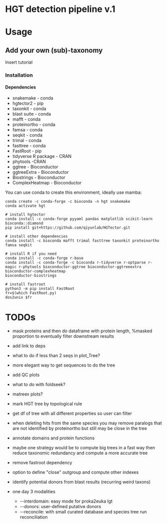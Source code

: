 # HGT detection pipeline v.1

# Usage

## Add your own (sub)-taxonomy

Insert tutorial

### Installation

#### Dependencies

* snakemake - conda
* hgtector2 - pip
* taxonkit - conda
* blast suite - conda
* mafft - conda
* proteinortho - conda
* famsa - conda
* seqkit - conda
* trimal - conda
* fasttree - conda
* FastRoot - pip
* tidyverse R package - CRAN
* phytools -CRAN
* ggtree - Bioconductor
* ggtreeExtra - Bioconductor
* Biostrings - Bioconductor
* ComplexHeatmap - Bioconductor

You can use conda to create this environment, ideally use mamba:

```
conda create -c conda-forge -c bioconda -n hgt snakemake
conda activate hgt

# install hgtector
conda install -c conda-forge pyyaml pandas matplotlib scikit-learn bioconda::diamond
pip install git+https://github.com/qiyunlab/HGTector.git

# install other dependencies
conda install -c bioconda mafft trimal fasttree taxonkit proteinortho famsa seqkit

# install R if you need
conda install -c conda-forge r-base
conda install -c conda-forge -c bioconda r-tidyverse r-optparse r-magic r-phytools bioconductor-ggtree bioconductor-ggtreeextra bioconductor-complexheatmap 
bioconductor-biostrings

# install fastroot
python3 -m pip install FastRoot
fr=$(which FastRoot.py)
dos2unix $fr
```


# TODOs

* mask proteins and then do dataframe with protein length, %masked proportion to eventually filter downstream results
* add link to deps
* what to do if less than 2 seqs in plot_Tree?
* more elegant way to get sequences to do the tree 
* add QC plots
* what to do with foldseek?
* matreex plots?
* mark HGT tree by topological rule
* get df of tree with all different properties so user can filter
* when deleting hits from the same species you may remove paralogs that are not identified by proteinortho but still may be close in the tree
* annotate domains and protein functions
* maybe one strategy would be to compute big trees in a fast way then reduce taxonomic redundancy and compute a more accurate tree
* remove fastroot dependency

* option to define "close" outgroup and compute other indexes
* identify potential donors from blast results (recurring weird taxons)
* one day 3 modalities
    * --interdomain: easy mode for proka2euka lgt
    * --donors: user-defined putative donors
    * --reconcile: with small curated database and species tree run reconciliation
